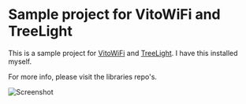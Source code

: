 # Sample project for VitoWiFi and TreeLight

This is a sample project for [VitoWiFi](https://github.com/bertmelis/VitoWiFi) and [TreeLight](https://github.com/bertmelis/TreeLight). I have this installed myself.

For more info, please visit the libraries repo's.

![Screenshot](https://github.com/bertmelis/esp8266-heating/blob/master/screenshot.png)
